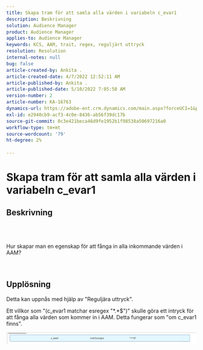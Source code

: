 ```yaml
---
title: Skapa tram för att samla alla värden i variabeln c_evar1
description: Beskrivning
solution: Audience Manager
product: Audience Manager
applies-to: Audience Manager
keywords: KCS, AAM, trait, regex, reguljärt uttryck
resolution: Resolution
internal-notes: null
bug: false
article-created-by: Ankita .
article-created-date: 4/7/2022 12:52:11 AM
article-published-by: Ankita .
article-published-date: 5/10/2022 7:05:50 AM
version-number: 2
article-number: KA-16763
dynamics-url: https://adobe-ent.crm.dynamics.com/main.aspx?forceUCI=1&pagetype=entityrecord&etn=knowledgearticle&id=da96daf3-0cb6-ec11-983f-000d3a5d0d94
exl-id: e2940cb9-acf3-4c0e-8436-ab56f39dc17b
source-git-commit: 0c3e421beca46d9fe1952b1f98538a50697216a0
workflow-type: tm+mt
source-wordcount: '79'
ht-degree: 2%

---
```


# Skapa tram för att samla alla värden i variabeln c_evar1

## Beskrivning

<br><br><br>Hur skapar man en egenskap för att fånga in alla inkommande värden i AAM?<br><br><br>

## Upplösning


Detta kan uppnås med hjälp av &quot;Reguljära uttryck&quot;.

Ett villkor som &quot;(c_evar1 matchar esregex &quot;\*.\*$&quot;)&quot; skulle göra ett intryck för att fånga alla värden som kommer in i AAM. Detta fungerar som &quot;om c_evar1 finns&quot;.



![](assets/1b1452cb-a86b-eb11-a812-00224803aaf7.png)
